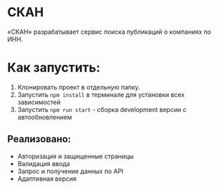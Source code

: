 # СКАН

«СКАН» разрабатывает сервис поиска публикаций о компаниях по ИНН.

# Как запустить:

1. Клонировать проект в отдельную папку.
2. Запустить `npm install` в терминале для установки всех зависимостей
3. Запустить `npm run start` - сборка development версии с автообновлением

## Реализовано:

- Авторизация и защищенные страницы
- Валидация ввода
- Запрос и получение данных по API
- Адаптивная версия

